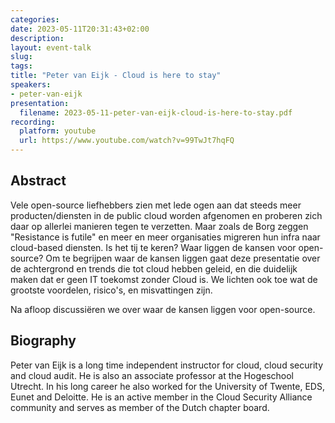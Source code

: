 ```yaml
---
categories:
date: 2023-05-11T20:31:43+02:00
description:
layout: event-talk
slug:
tags:
title: "Peter van Eijk - Cloud is here to stay"
speakers:
- peter-van-eijk
presentation:
  filename: 2023-05-11-peter-van-eijk-cloud-is-here-to-stay.pdf
recording:
  platform: youtube
  url: https://www.youtube.com/watch?v=99TwJt7hqFQ
---
```


## Abstract

Vele open-source liefhebbers zien met lede ogen aan dat steeds meer producten/diensten in de public cloud worden afgenomen en proberen zich daar op allerlei manieren tegen te verzetten. Maar zoals de Borg zeggen "Resistance is futile" en meer en meer organisaties migreren hun infra naar cloud-based diensten. Is het tij te keren? Waar liggen de kansen voor open-source? Om te begrijpen waar de kansen liggen gaat deze presentatie over de achtergrond en trends die tot cloud hebben geleid, en die duidelijk maken dat er geen IT toekomst zonder Cloud is. We lichten ook toe wat de grootste voordelen, risico's, en misvattingen zijn.

Na afloop discussiëren we over waar de kansen liggen voor open-source.

## Biography

Peter van Eijk is a long time independent instructor for cloud, cloud security and cloud audit. He is also an associate professor at the Hogeschool Utrecht. In his long career he also worked for the University of Twente, EDS, Eunet and Deloitte. He is an active member in the Cloud Security Alliance community and serves as member of the Dutch chapter board.
